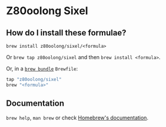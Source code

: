 # Z80oolong Sixel

## How do I install these formulae?

`brew install z80oolong/sixel/<formula>`

Or `brew tap z80oolong/sixel` and then `brew install <formula>`.

Or, in a [`brew bundle`](https://github.com/Homebrew/homebrew-bundle) `Brewfile`:

```ruby
tap "z80oolong/sixel"
brew "<formula>"
```

## Documentation

`brew help`, `man brew` or check [Homebrew's documentation](https://docs.brew.sh).
